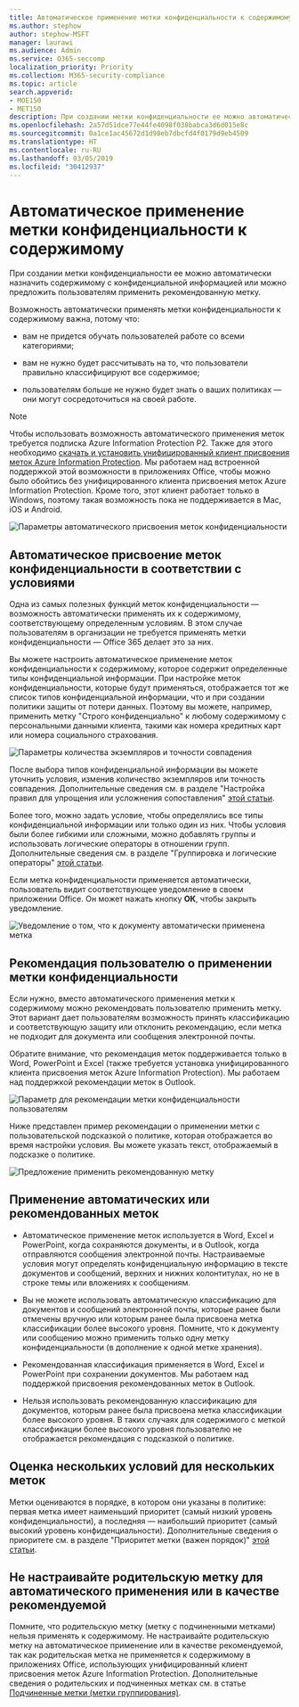 ```yaml
---
title: Автоматическое применение метки конфиденциальности к содержимому
ms.author: stephow
author: stephow-MSFT
manager: laurawi
ms.audience: Admin
ms.service: O365-seccomp
localization_priority: Priority
ms.collection: M365-security-compliance
ms.topic: article
search.appverid:
- MOE150
- MET150
description: При создании метки конфиденциальности ее можно автоматически назначить документу или сообщению электронной почты или можно предложить пользователям выбрать рекомендованную метку.
ms.openlocfilehash: 2a57d51dce77e44fe4098f038babca3d6d015e8c
ms.sourcegitcommit: 0a1ce1ac45672d1d98eb7dbcfd4f0179d9eb4509
ms.translationtype: HT
ms.contentlocale: ru-RU
ms.lasthandoff: 03/05/2019
ms.locfileid: "30412937"
---
```

# <a name="apply-a-sensitivity-label-to-content-automatically"></a>Автоматическое применение метки конфиденциальности к содержимому

При создании метки конфиденциальности ее можно автоматически назначить содержимому с конфиденциальной информацией или можно предложить пользователям применить рекомендованную метку.

Возможность автоматически применять метки конфиденциальности к содержимому важна, потому что:

- вам не придется обучать пользователей работе со всеми категориями;

- вам не нужно будет рассчитывать на то, что пользователи правильно классифицируют все содержимое;

- пользователям больше не нужно будет знать о ваших политиках — они могут сосредоточиться на своей работе.

> [!NOTE]
> Чтобы использовать возможность автоматического применения меток требуется подписка Azure Information Protection P2. Также для этого необходимо [скачать и установить унифицированный клиент присвоения меток Azure Information Protection](https://docs.microsoft.com/ru-RU/azure/information-protection/rms-client/install-unifiedlabelingclient-app). Мы работаем над встроенной поддержкой этой возможности в приложениях Office, чтобы можно было обойтись без унифицированного клиента присвоения меток Azure Information Protection. Кроме того, этот клиент работает только в Windows, поэтому такая возможность пока не поддерживается в Mac, iOS и Android.

![Параметры автоматического присвоения меток конфиденциальности](media/Sensitivity_labels_Auto_labeling_options.png)

## <a name="apply-a-sensitivity-label-automatically-based-on-conditions"></a>Автоматическое присвоение меток конфиденциальности в соответствии с условиями

Одна из самых полезных функций меток конфиденциальности — возможность автоматически применять их к содержимому, соответствующему определенным условиям. В этом случае пользователям в организации не требуется применять метки конфиденциальности — Office 365 делает это за них.
   
Вы можете настроить автоматическое применение меток конфиденциальности к содержимому, которое содержит определенные типы конфиденциальной информации. При настройке меток конфиденциальности, которые будут применяться, отображается тот же список типов конфиденциальной информации, что и при создании политики защиты от потери данных. Поэтому вы можете, например, применить метку "Строго конфиденциально" к любому содержимому с персональными данными клиента, такими как номера кредитных карт или номера социального страхования. 

![Параметры количества экземпляров и точности совпадения](media/Sensitivity_labels_instance_count_match_accuracy.png)

После выбора типов конфиденциальной информации вы можете уточнить условия, изменив количество экземпляров или точность совпадения. Дополнительные сведения см. в разделе "Настройка правил для упрощения или усложнения сопоставления" [этой статьи](data-loss-prevention-policies.md#tuning-rules-to-make-them-easier-or-harder-to-match).

Более того, можно задать условие, чтобы определялись все типы конфиденциальной информации или только один из них. Чтобы условия были более гибкими или сложными, можно добавлять группы и использовать логические операторы в отношении групп. Дополнительные сведения см. в разделе "Группировка и логические операторы" [этой статьи](data-loss-prevention-policies.md#grouping-and-logical-operators).

Если метка конфиденциальности применяется автоматически, пользователь видит соответствующее уведомление в своем приложении Office. Он может нажать кнопку **ОК**, чтобы закрыть уведомление.

![Уведомление о том, что к документу автоматически применена метка](media/sensitivity_labels_msg_doc_was_auto_labeled.PNG)

## <a name="recommend-that-the-user-apply-a-sensitivity-label"></a>Рекомендация пользователю о применении метки конфиденциальности

Если нужно, вместо автоматического применения метки к содержимому можно рекомендовать пользователю применить метку. Этот вариант дает пользователям возможность принять классификацию и соответствующую защиту или отклонить рекомендацию, если метка не подходит для документа или сообщения электронной почты.

Обратите внимание, что рекомендация меток поддерживается только в Word, PowerPoint и Excel (также требуется установка унифицированного клиента присвоения меток Azure Information Protection). Мы работаем над поддержкой рекомендации меток в Outlook.

![Параметр для рекомендации метки конфиденциальности пользователям](media/Sensitivity_labels_Recommended_label_option.png)

Ниже представлен пример рекомендации о применении метки с пользовательской подсказкой о политике, которая отображается во время настройки условия. Вы можете указать текст, отображаемый в подсказке о политике.

![Предложение применить рекомендованную метку](media/Sensitivity_label_Prompt_for_required_label.png)

## <a name="how-automatic-or-recommended-labels-are-applied"></a>Применение автоматических или рекомендованных меток

- Автоматическое применение меток используется в Word, Excel и PowerPoint, когда сохраняются документы, и в Outlook, когда отправляются сообщения электронной почты. Настраиваемые условия могут определять конфиденциальную информацию в тексте документов и сообщений, верхних и нижних колонтитулах, но не в строке темы или вложениях к сообщениям.

- Вы не можете использовать автоматическую классификацию для документов и сообщений электронной почты, которые ранее были отмечены вручную или которым ранее была присвоена метка классификации более высокого уровня. Помните, что к документу или сообщению можно применить только одну метку конфиденциальности (в дополнение к одной метке хранения).

- Рекомендованная классификация применяется в Word, Excel и PowerPoint при сохранении документов. Мы работаем над поддержкой присвоения рекомендованных меток в Outlook.

- Нельзя использовать рекомендованную классификацию для документов, которым ранее была присвоена метка классификации более высокого уровня. В таких случаях для содержимого с меткой классификации более высокого уровня пользователю не отображается рекомендация с подсказкой о политике.

## <a name="how-multiple-conditions-are-evaluated-when-they-apply-to-more-than-one-label"></a>Оценка нескольких условий для нескольких меток

Метки оцениваются в порядке, в котором они указаны в политике: первая метка имеет наименьший приоритет (самый низкий уровень конфиденциальности), а последняя — наибольший приоритет (самый высокий уровень конфиденциальности). Дополнительные сведения о приоритете см. в разделе "Приоритет метки (важен порядок)" [этой статьи](sensitivity-labels.md#label-priority-order-matters).

## <a name="dont-configure-a-parent-label-to-be-applied-automatically-or-recommended"></a>Не настраивайте родительскую метку для автоматического применения или в качестве рекомендуемой

Помните, что родительскую метку (метку с подчиненными метками) нельзя применять к содержимому. Не настраивайте родительскую метку на автоматическое применение или в качестве рекомендуемой, так как родительская метка не применяется к содержимому в приложениях Office, использующих унифицированный клиент присвоения меток Azure Information Protection. Дополнительные сведения о родительских и подчиненных метках см. в статье [Подчиненные метки (метки группирования)](sensitivity-labels.md#sublabels-grouping-labels).
